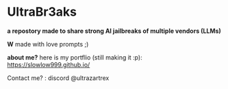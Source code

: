 # UltraBr3aks
**a repostory made to share strong AI jailbreaks of multiple vendors (LLMs)**

**W** made with love prompts ;) 

**about me?** here is my portflio (still making it :p): https://slowlow999.github.io/

Contact me? : discord @ultrazartrex

